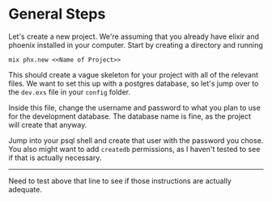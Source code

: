 # General Steps

Let's create a new project. We're assuming that you already have elixir and phoenix installed in your computer. Start by creating a directory and running

`mix phx.new <<Name of Project>>`

This should create a vague skeleton for your project with all of the relevant files. We want to set this up with a postgres database, so let's jump over to the `dev.exs` file in your `config` folder.

Inside this file, change the username and password to what you plan to use for the development database. The database name is fine, as the project will create that anyway.

Jump into your psql shell and create that user with the password you chose. You also might want to add `createdb` permissions, as I haven't tested to see if that is actually necessary.

-----

Need to test above that line to see if those instructions are actually adequate.
